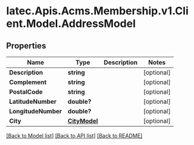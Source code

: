 # Iatec.Apis.Acms.Membership.v1.Client.Model.AddressModel
## Properties

Name | Type | Description | Notes
------------ | ------------- | ------------- | -------------
**Description** | **string** |  | [optional] 
**Complement** | **string** |  | [optional] 
**PostalCode** | **string** |  | [optional] 
**LatitudeNumber** | **double?** |  | [optional] 
**LongitudeNumber** | **double?** |  | [optional] 
**City** | [**CityModel**](CityModel.md) |  | [optional] 

[[Back to Model list]](../README.md#documentation-for-models) [[Back to API list]](../README.md#documentation-for-api-endpoints) [[Back to README]](../README.md)

